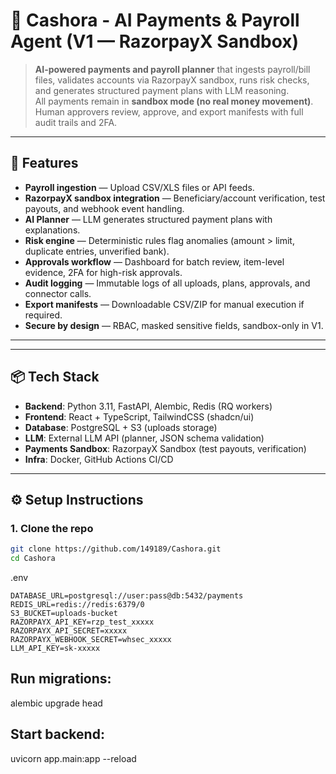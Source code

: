 # 💸 Cashora - AI Payments & Payroll Agent (V1 — RazorpayX Sandbox)

> **AI-powered payments and payroll planner** that ingests payroll/bill files, validates accounts via RazorpayX sandbox, runs risk checks, and generates structured payment plans with LLM reasoning.  
> All payments remain in **sandbox mode (no real money movement)**. Human approvers review, approve, and export manifests with full audit trails and 2FA.

---

## 🚀 Features

- **Payroll ingestion** — Upload CSV/XLS files or API feeds.  
- **RazorpayX sandbox integration** — Beneficiary/account verification, test payouts, and webhook event handling.  
- **AI Planner** — LLM generates structured payment plans with explanations.  
- **Risk engine** — Deterministic rules flag anomalies (amount > limit, duplicate entries, unverified bank).  
- **Approvals workflow** — Dashboard for batch review, item-level evidence, 2FA for high-risk approvals.  
- **Audit logging** — Immutable logs of all uploads, plans, approvals, and connector calls.  
- **Export manifests** — Downloadable CSV/ZIP for manual execution if required.  
- **Secure by design** — RBAC, masked sensitive fields, sandbox-only in V1.  

---


---

## 📦 Tech Stack

- **Backend**: Python 3.11, FastAPI, Alembic, Redis (RQ workers)  
- **Frontend**: React + TypeScript, TailwindCSS (shadcn/ui)  
- **Database**: PostgreSQL + S3 (uploads storage)  
- **LLM**: External LLM API (planner, JSON schema validation)  
- **Payments Sandbox**: RazorpayX Sandbox (test payouts, verification)  
- **Infra**: Docker, GitHub Actions CI/CD  

---

## ⚙️ Setup Instructions

### 1. Clone the repo
```bash
git clone https://github.com/149189/Cashora.git
cd Cashora
```

.env

```
DATABASE_URL=postgresql://user:pass@db:5432/payments
REDIS_URL=redis://redis:6379/0
S3_BUCKET=uploads-bucket
RAZORPAYX_API_KEY=rzp_test_xxxxx
RAZORPAYX_API_SECRET=xxxxx
RAZORPAYX_WEBHOOK_SECRET=whsec_xxxxx
LLM_API_KEY=sk-xxxxx
```
## Run migrations:
alembic upgrade head

## Start backend:
uvicorn app.main:app --reload




